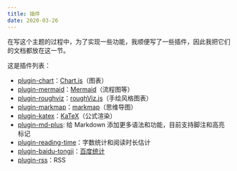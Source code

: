 ```yaml
---
title: 插件
date: 2020-03-26
---
```


在写这个主题的过程中，为了实现一些功能，我顺便写了一些插件，因此我把它们的文档都放在这一节。

这是插件列表：

- [plugin-chart](/docs/plugins/chart/)：[Chart.js](https://www.chartjs.org)（图表）
- [plugin-mermaid](/docs/plugins/mermaid/)：[Mermaid](https://mermaid-js.github.io)（流程图等）
- [plugin-roughviz](/docs/plugins/roughviz/)：[roughViz.js](https://github.com/jwilber/roughViz)（手绘风格图表）
- [plugin-markmap](/docs/plugins/markmap/)：[markmap](https://github.com/gera2ld/markmap)（思维导图）
- [plugin-katex](/docs/plugins/katex/)：[KaTeX](https://katex.org/)（公式渲染）
- [plugin-md-plus](/docs/plugins/md-plus/): 给 Markdown 添加更多语法和功能，目前支持脚注和高亮标记
- [plugin-reading-time](/docs/plugins/reading-time/)：字数统计和阅读时长估计
- [plugin-baidu-tongji](/docs/plugins/baidu-tongji/)：[百度统计](https://tongji.baidu.com/web/welcome/login)
- [plugin-rss](/docs/plugins/rss/)：RSS
